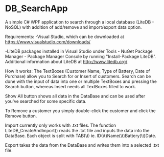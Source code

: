 # DB_SearchApp
A simple C# WPF application to search through a local database (LiteDB - NoSQL) with addition of add/remove and import/export data option.

Requirements:
-Visual Studio, which can be downloaded at https://www.visualstudio.com/downloads/

-LiteDB packages installed in Visual Studio under Tools - NuGet Package Manager - Package Manager Console by running "Install-Package LiteDB". Additional information about LiteDB at http://www.litedb.org/

How it works:
The TextBoxes (Customer Name, Type of Battery, Date of Purchase) allow you to Search for or Insert of customers.
Search can be done with the input of data into one or multiple TextBoxes and pressing the Search button, 
whereas Insert needs all TextBoxes filled to work.

Show All button shows all data in the DataBase and can be used after you've searched for some specific data. 

To Remove a customer you simply double-click the customer and click the Remove button.

Import currently only works with .txt files. The function LiteDB_CreateAndImport() reads the .txt file and inputs the data into the DataBase. Each object is split with TAB(\t) ie. ID(\t)Name(\t)Battery(\t)Date.

Export takes the data from the DataBase and writes them into a selected .txt file.
